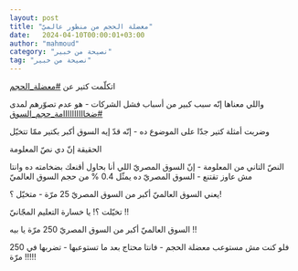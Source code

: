 ```yaml
---
layout: post
title: "معضلة الحجم من منظور عالميّ"
date:   2024-04-10T00:00:01+03:00
author: "mahmoud"
category: "نصيحة من خبير"
tag: "نصيحة من خبير"
---
```



اتكلّمت كتير عن
[<u>\#معضلة\_الحجم</u>](https://www.facebook.com/hashtag/%D9%85%D8%B9%D8%B6%D9%84%D8%A9_%D8%A7%D9%84%D8%AD%D8%AC%D9%85?__eep__=6&__cft__%5b0%5d=AZUePgCA86h9B_-CRB6kWapYvy3Vf3jkOBzEnaOJOypm_vIS4aBrjypmtB-LmwbCeVuyZ1GEK4d5C5B7mx763QMx1OAkRatdgCVGuejBnPya8__c4kvm2hnZcIytTam4SbTDR1rxDtulLHdRNwjcO2bzAa5O6FhP0g4SpotZ7TjZ6gn14AfGTnwpCycvF0jo_4M&__tn__=*NK-R)

واللي معناها إنّه سبب كبير من أسباب فشل الشركات - هو عدم
تصوّرهم لمدى
[<u>\#ضخاااااااااامة\_حجم\_السوق</u>](https://www.facebook.com/hashtag/%D8%B6%D8%AE%D8%A7%D8%A7%D8%A7%D8%A7%D8%A7%D8%A7%D8%A7%D8%A7%D8%A7%D8%A7%D9%85%D8%A9_%D8%AD%D8%AC%D9%85_%D8%A7%D9%84%D8%B3%D9%88%D9%82?__eep__=6&__cft__%5b0%5d=AZUePgCA86h9B_-CRB6kWapYvy3Vf3jkOBzEnaOJOypm_vIS4aBrjypmtB-LmwbCeVuyZ1GEK4d5C5B7mx763QMx1OAkRatdgCVGuejBnPya8__c4kvm2hnZcIytTam4SbTDR1rxDtulLHdRNwjcO2bzAa5O6FhP0g4SpotZ7TjZ6gn14AfGTnwpCycvF0jo_4M&__tn__=*NK-R)

وضربت أمثلة كتير جدّا على الموضوع ده - إنّه قدّ إيه السوق
أكبر بكتير ممّا تتخيّل




الحقيقة إنّ دي نصّ المعلومة

النصّ التاني من المعلومة - إنّ السوق المصريّ اللي أنا بحاول
أقنعك بضخامته ده وانتا مش عاوز تقتنع - السوق المصريّ ده يمثّل 0.4 % من حجم
السوق العالميّ




يعني السوق العالميّ أكبر من السوق المصريّ 25 مرّة - متخيّل
؟!




تخيّلت ؟! يا خسارة التعليم المجّانيّ !!

السوق العالميّ أكبر من السوق المصريّ 250 مرّة يا بيه
!!




فلو كنت مش مستوعب معضلة الحجم - فانتا محتاج بعد ما
تستوعبها - تضربها في 250 مرّة !!!!!
